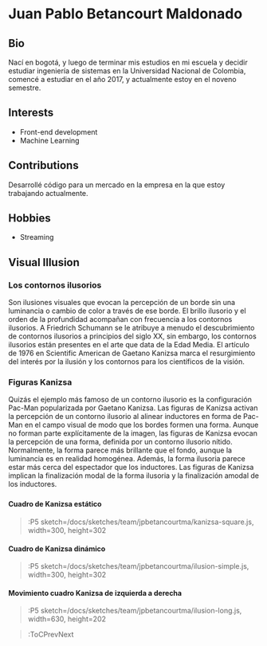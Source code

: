 # Juan Pablo Betancourt Maldonado

## Bio
Nací en bogotá, y luego de terminar mis estudios en mi escuela y decidir estudiar ingeniería de sistemas en la Universidad Nacional de Colombia, comencé a estudiar en el año 2017, y actualmente estoy en el noveno semestre.

## Interests

- Front-end development
- Machine Learning

## Contributions

Desarrollé código para un mercado en la empresa en la que estoy trabajando actualmente.

## Hobbies

- Streaming

## Visual Illusion

### Los contornos ilusorios

 Son ilusiones visuales que evocan la percepción de un borde sin una luminancia o cambio de color a través de ese borde. El brillo ilusorio y el orden de la profundidad acompañan con frecuencia a los contornos ilusorios. A Friedrich Schumann se le atribuye a menudo el descubrimiento de contornos ilusorios a principios del siglo XX, sin embargo, los contornos ilusorios están presentes en el arte que data de la Edad Media. El artículo de 1976 en Scientific American de Gaetano Kanizsa marca el resurgimiento del interés por la ilusión y los contornos para los científicos de la visión. 

### Figuras Kanizsa

Quizás el ejemplo más famoso de un contorno ilusorio es la configuración Pac-Man popularizada por Gaetano Kanizsa. Las figuras de Kanizsa activan la percepción de un contorno ilusorio al alinear inductores en forma de Pac-Man en el campo visual de modo que los bordes formen una forma. Aunque no forman parte explícitamente de la imagen, las figuras de Kanizsa evocan la percepción de una forma, definida por un contorno ilusorio nítido. Normalmente, la forma parece más brillante que el fondo, aunque la luminancia es en realidad homogénea. Además, la forma ilusoria parece estar más cerca del espectador que los inductores. Las figuras de Kanizsa implican la finalización modal de la forma ilusoria y la finalización amodal de los inductores. 

### 

#### Cuadro de Kanizsa estático

> :P5 sketch=/docs/sketches/team/jpbetancourtma/kanizsa-square.js, width=300, height=302

#### Cuadro de Kanizsa dinámico

> :P5 sketch=/docs/sketches/team/jpbetancourtma/ilusion-simple.js, width=300, height=302

#### Movimiento cuadro Kanizsa de izquierda a derecha

> :P5 sketch=/docs/sketches/team/jpbetancourtma/ilusion-long.js, width=630, height=202

> :ToCPrevNext